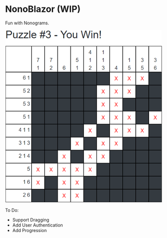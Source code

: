 # NonoBlazor (WIP)

Fun with Nonograms.

![NonoBlazor](NonoBlazor.png)

To Do:
- Support Dragging
- Add User Authentication
- Add Progression
